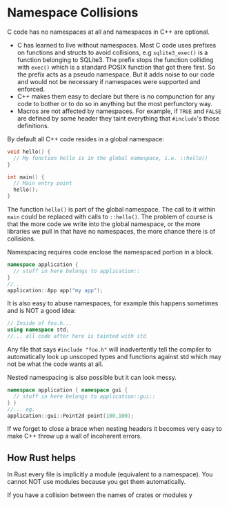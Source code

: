 # Namespace Collisions

C code has no namespaces at all and namespaces in C++ are optional. 

* C has learned to live without namespaces. Most C code uses prefixes on functions and structs to avoid collisions, e.g `sqlite3_exec()` is a function belonging to SQLite3. The prefix stops the function colliding with `exec()` which is a standard POSIX function that got there first. So the prefix acts as a pseudo namespace. But it adds noise to our code and would not be necessary if namespaces were supported and enforced.
* C++ makes them easy to declare but there is no compunction for any code to bother or to do so in anything but the most perfunctory way.
* Macros are not affected by namespaces. For example, if `TRUE` and `FALSE` are defined by some header they taint everything that `#include`'s those definitions.

By default all C++ code resides in a global namespace:

```c++
void hello() {
  // My function hello is in the global namespace, i.e. ::hello()
}

int main() {
  // Main entry point
  hello();
}
```

The function `hello()` is part of the global namespace. The call to it within `main` could be replaced with calls to `::hello()`. The problem of course is that the more code we write into the global namespace, or the more libraries we pull in that have no namespaces, the more chance there is of collisions.

Namespacing requires code enclose the namespaced portion in a block.

```c++
namespace application {
  // stuff in here belongs to application::
}
//...
application::App app("my app");
```

It is also easy to abuse namespaces, for example this happens sometimes and is NOT a good idea:

```c++
// Inside of foo.h...
using namespace std;
//... all code after here is tainted with std
```

Any file that says `#include "foo.h"` will inadvertently tell the compiler to automatically look up unscoped types and functions against std which may not be what the code wants at all.

Nested namespacing is also possible but it can look messy.

```c++
namespace application { namespace gui {
  // stuff in here belongs to application::gui::
} }
//... eg.
application::gui::Point2d point(100,100);
```

If we forget to close a brace when nesting headers it becomes very easy to make C++ throw up a wall of incoherent errors.

## How Rust helps

In Rust every file is implicitly a module (equivalent to a namespace). You cannot NOT use modules because you get them automatically.

If you have a collision between the names of crates or modules y
